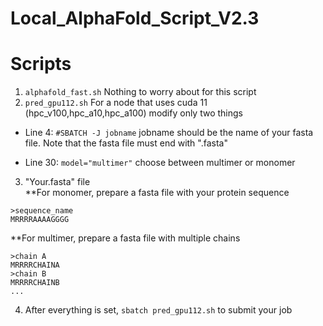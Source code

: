 # Local_AlphaFold_Script_V2.3

# Scripts
1. `alphafold_fast.sh` Nothing to worry about for this script
2. `pred_gpu112.sh` For a node that uses cuda 11 (hpc_v100,hpc_a10,hpc_a100)
modify only two things
 - Line 4: `#SBATCH -J jobname`
 jobname should be the name of your fasta file. Note that the fasta file must end with ".fasta"
 
 - Line 30: `model="multimer"`
 choose between multimer or monomer
 
 3. "Your.fasta" file  
 **For monomer, prepare a fasta file with your protein sequence
 ```
 >sequence_name
 MRRRRAAAAGGGG
 ```
 **For multimer, prepare a fasta file with multiple chains
 ```
 >chain A
 MRRRRCHAINA
 >chain B
 MRRRRCHAINB
 ...
 ```
 
 4. After everything is set, `sbatch pred_gpu112.sh` to submit your job
